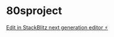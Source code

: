 # 80sproject

[Edit in StackBlitz next generation editor ⚡️](https://stackblitz.com/~/github.com/crow34/80sproject)